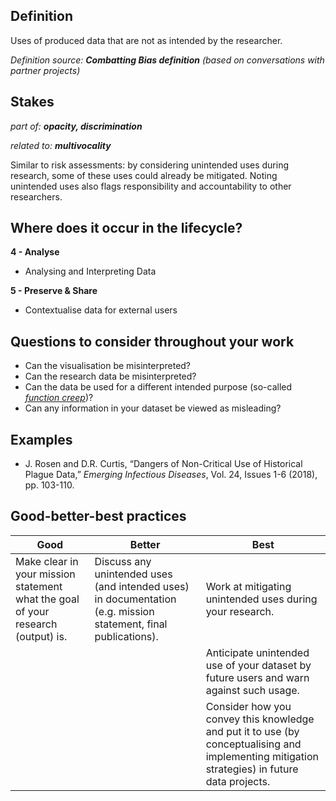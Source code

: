 ## Definition
Uses of produced data that are not as intended by the researcher. 

_Definition source: **Combatting Bias definition** (based on conversations with partner projects)_

## Stakes
_part of: **opacity, discrimination**_

_related to: **multivocality**_

Similar to risk assessments: by considering unintended uses during research, some of these uses could already be mitigated. Noting unintended uses also flags responsibility and accountability to other researchers. 

## Where does it occur in the lifecycle?

**4 - Analyse**

- Analysing and Interpreting Data

**5 - Preserve & Share**

- Contextualise data for external users


## Questions to consider throughout your work
- Can the visualisation be misinterpreted?
- Can the research data be misinterpreted?
- Can the data be used for a different intended purpose (so-called [_function creep_](https://doi.org/10.1080/17579961.2021.1898299))?
- Can any information in your dataset be viewed as misleading?


## Examples
- J. Rosen and D.R. Curtis, “Dangers of Non-Critical Use of Historical Plague Data,” _Emerging Infectious Diseases_, Vol. 24, Issues 1-6 (2018), pp. 103-110.  

## Good-better-best practices

| Good | Better | Best|
|---|---|---|
|Make clear in your mission statement what the goal of your research (output) is. | Discuss any unintended uses (and intended uses) in documentation (e.g. mission statement, final publications).| Work at mitigating unintended uses during your research.|
| | | Anticipate unintended use of your dataset by future users and warn against such usage.|
| | | Consider how you convey this knowledge and put it to use (by conceptualising and implementing mitigation strategies) in future data projects. | 